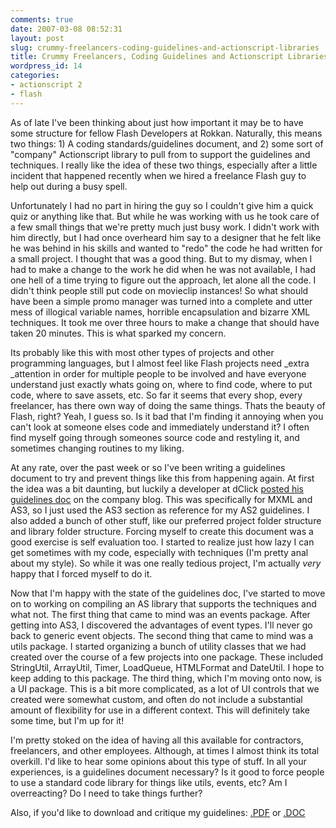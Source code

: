 ```yaml
---
comments: true
date: 2007-03-08 08:52:31
layout: post
slug: crummy-freelancers-coding-guidelines-and-actionscript-libraries
title: Crummy Freelancers, Coding Guidelines and Actionscript Libraries
wordpress_id: 14
categories:
- actionscript 2
- flash
---
```


As of late I've been thinking about just how important it may be to have some structure for fellow Flash Developers at Rokkan. Naturally, this means two things: 1) A coding standards/guidelines document, and 2) some sort of  "company" Actionscript library to pull from to support the guidelines and techniques. I really like the idea of these two things, especially after a little incident that happened recently when we hired a freelance Flash guy to help out during a busy spell.



Unfortunately I had no part in hiring the guy so I couldn't give him a quick quiz or anything like that. But while he was working with us he took care of a few small things that we're pretty much just busy work. I didn't work with him directly, but I had once overheard him say to a designer that he felt like he was behind in his skills and wanted to "redo" the code he had written for a small project. I thought that was a good thing. But to my dismay, when I had to make a change to the work he did when he was not available,  I had one hell of a time trying to figure out the approach, let alone all the code. I didn't think people still put code on movieclip instances! So what should have been a simple promo manager was turned into a complete and utter mess of illogical variable names, horrible encapsulation and bizarre XML techniques. It took me over three hours to make a change that should have taken 20 minutes. This is what sparked my concern.

Its probably like this with most other types of projects and other programming languages, but I almost feel like Flash projects need _extra _attention in order for multiple people to be involved and have everyone understand just exactly whats going on, where to find code, where to put code, where to save assets, etc. So far it seems that every shop, every freelancer, has there own way of doing the same things. Thats the beauty of Flash, right? Yeah, I guess so. Is it bad that I'm finding it annoying when you can't look at someone elses code and immediately  understand it? I often find myself going through someones source code and restyling it, and sometimes changing routines to my liking.

At any rate, over the past week or so I've been writing a guidelines document to try and prevent things like this from happening again.  At first the idea was a bit daunting, but luckily a developer at dClick [posted his guidelines doc](http://blog.dclick.com.br/2007/02/13/adobe_flex_coding_guidelines_english/) on the company blog. This was specifically for MXML and AS3, so I just used the AS3 section as reference for my AS2 guidelines. I also added a bunch of other stuff, like our preferred project folder structure and library folder structure. Forcing myself to create this document was a good exercise is self evaluation too. I started to realize just how lazy I can get sometimes with my code, especially with techniques (I'm pretty anal about my style). So while it was one really tedious project, I'm actually _very_ happy that I forced myself to do it.

Now that I'm happy with the state of the guidelines doc, I've started to move on to working on compiling an AS library that supports the techniques and what not. The first thing that came to mind was an events package. After getting into AS3, I discovered the advantages of event types. I'll never go back to generic event objects. The second thing that came to mind was a utils package. I started organizing a bunch of utility classes that we had created over the course of a few projects into one package. These included StringUtil, ArrayUtil, Timer, LoadQueue, HTMLFormat and DateUtil. I hope to keep adding to this package. The third thing, which I'm moving onto now, is a UI package. This is a bit more complicated, as a lot of UI controls that we created were somewhat custom, and often do not include a substantial amount of flexibility for use in a different context. This will definitely take some time, but I'm up for it!

I'm pretty stoked on the idea of having all this available for contractors, freelancers, and other employees. Although, at times I almost think its total overkill. I'd like to hear some opinions about this type of stuff. In all your experiences, is a guidelines document necessary? Is it good to force people to use a standard code library for things like utils, events, etc? Am I overreacting? Do I need to take things further?

Also, if you'd like to download and critique my guidelines: [.PDF](http://blog.nobien.net/wp-content/uploads/2007/03/rokkanactionscript2codingguidelines.pdf) or [.DOC](http://blog.nobien.net/wp-content/uploads/2007/03/rokkanactionscript2codingguidelines.doc)
